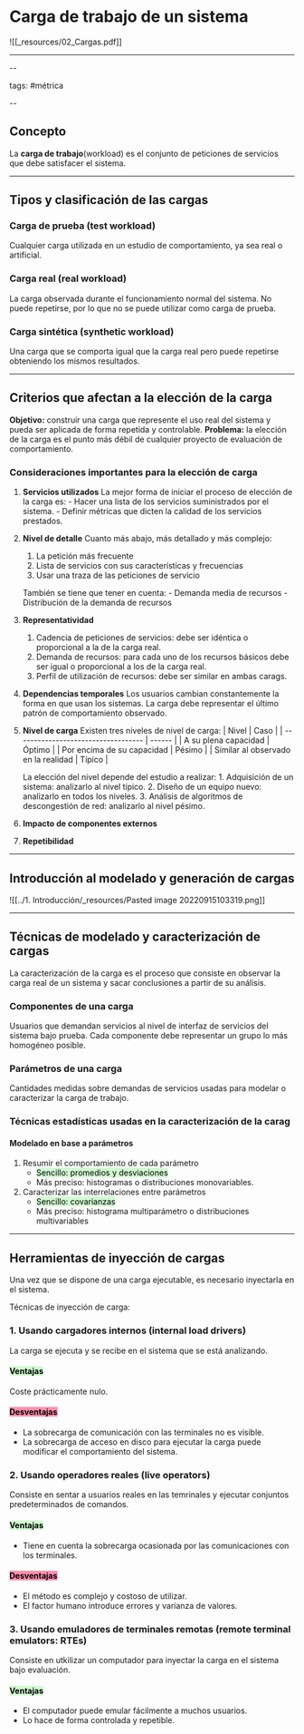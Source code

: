 # Carga de trabajo de un sistema
![[_resources/02_Cargas.pdf]]

---

--

 tags: #métrica
 
--

## Concepto
La **carga de trabajo**(workload) es el conjunto de peticiones de servicios que debe satisfacer el sistema.

---

## Tipos y clasificación de las cargas

### Carga de prueba (test workload)
Cualquier carga utilizada en un estudio de comportamiento, ya sea real o artificial.

### Carga real (real workload)
La carga observada durante el funcionamiento normal del sistema. No puede repetirse, por lo que no se puede utilizar como carga de prueba.

### Carga sintética (synthetic workload)
Una carga que se comporta igual que la carga real pero puede repetirse obteniendo los mismos resultados.

---

## Criterios que afectan a la elección de la carga
**Objetivo:** construir una carga que represente el uso real del sistema y pueda ser aplicada de forma repetida y controlable.
**Problema:** la elección de la carga es el punto más débil de cualquier proyecto de evaluación de comportamiento.

### Consideraciones importantes para la elección de carga
1. **Servicios utilizados**
	La mejor forma de iniciar el proceso de elección de la carga es:
		- Hacer una lista de los servicios suministrados por el sistema.
		- Definir métricas que dicten la calidad de los servicios prestados.
2. **Nivel de detalle**
	Cuanto más abajo, más detallado y más complejo:
	1. La petición más frecuente
	2. Lista de servicios con sus características y frecuencias
	3. Usar una traza de las peticiones de servicio
	
	También se tiene que tener en cuenta:
		- Demanda media de recursos
		- Distribución de la demanda de recursos
3. **Representatividad**
	1. Cadencia de peticiones de servicios: debe ser idéntica o proporcional a la de la carga real.
	2. Demanda de recursos: para cada uno de los recursos básicos debe ser igual o proporcional a los de la carga real.
	3. Perfil de utilización de recursos: debe ser similar en ambas carags.
4. **Dependencias temporales**
	Los usuarios cambian constantemente la forma en que usan los sistemas.
	La carga debe representar el último patrón de comportamiento observado.
5. **Nivel de carga**
	Existen tres niveles de nivel de carga:
	| Nivel                               | Caso   |
	| ----------------------------------- | ------ |
	| A su plena capacidad                | Óptimo |
	| Por encima de su capacidad          | Pésimo |
	| Similar al observado en la realidad | Típico |
	
	La elección del nivel depende del estudio a realizar:
		1. Adquisición de un sistema: analizarlo al nivel típico.
		2. Diseño de un equipo nuevo: analizarlo en todos los niveles.
		3. Análisis de algoritmos de descongestión de red: analizarlo al nivel pésimo.
6. **Impacto de componentes externos**
7. **Repetibilidad**

---

## Introducción al modelado y generación de cargas
![[../1. Introducción/_resources/Pasted image 20220915103319.png]]

--- 

## Técnicas de modelado y caracterización de cargas
La caracterización de la carga es el proceso que consiste en observar la carga real de un sistema y sacar conclusiones a partir de su análisis.

### Componentes de una carga
Usuarios que demandan servicios al nivel de interfaz de servicios del sistema bajo prueba. 
Cada componente debe representar un grupo lo más homogéneo posible.

### Parámetros de una carga
Cantidades medidas sobre demandas de servicios usadas para modelar o caracterizar la carga de trabajo.

### Técnicas estadísticas usadas en la caracterización de la carag

#### Modelado en base a parámetros
1. Resumir el comportamiento de cada parámetro
	- <mark style="background: #BBFABBA6;">Sencillo: promedios y desviaciones</mark> 
	- Más preciso: histogramas o distribuciones monovariables.
2. Caracterizar las interrelaciones entre parámetros
	- <mark style="background: #BBFABBA6;">Sencillo: covarianzas</mark> 
	- Más preciso: histograma multiparámetro o distribuciones multivariables

---

## Herramientas de inyección de cargas
Una vez que se dispone de una carga ejecutable, es necesario inyectarla en el sistema.

Técnicas de inyección de carga:
	
### 1. Usando cargadores internos (internal load drivers)
La carga se ejecuta y se recibe en el sistema que se está analizando.

#### <mark style="background: #BBFABBA6;">Ventajas</mark> 
Coste prácticamente nulo.

#### <mark style="background: #FF5582A6;">Desventajas</mark>
- La sobrecarga de comunicación con las terminales no es visible.
- La sobrecarga de acceso en disco para ejecutar la carga puede modificar el comportamiento del sistema.


### 2. Usando operadores reales (live operators)
Consiste en sentar a usuarios reales en las temrinales y ejecutar conjuntos predeterminados de comandos.

#### <mark style="background: #BBFABBA6;">Ventajas</mark> 
- Tiene en cuenta la sobrecarga ocasionada por las comunicaciones con los terminales.

#### <mark style="background: #FF5582A6;">Desventajas</mark> 
- El método es complejo y costoso de utilizar.
- El factor humano introduce errores y varianza de valores.



### 3. Usando emuladores de terminales remotas (remote terminal emulators: RTEs)
Consiste en utkilizar un computador para inyectar la carga en el sistema bajo evaluación.

#### <mark style="background: #BBFABBA6;">Ventajas</mark> 
- El computador puede emular fácilmente a muchos usuarios.
- Lo hace de forma controlada y repetible.

